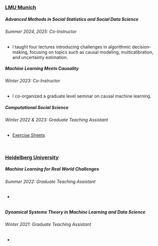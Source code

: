 <!-- ---
layout: page
permalink: /teaching/
title: teaching
description:
nav: true
nav_order: 4
--- -->

<h3 style="color: #4b9cd3;" id="lmu"><a href="https://www.lmu.de/en">LMU Munich</a></h3>

<!--  Advanced Methods in Social Statistics and Social Data Science -->
<div class="card mt-3">
  <div class="p-3">
    <div class="row">
      <div class="col-sm-10">
        <h5 id="AMS" class="card-title"> Advanced Methods in Social Statistics and Social Data Science</h5>
        <h6 class="card-subtitle font-italic">Summer 2024, 2025: Co-Instructor</h6>
      </div>
    </div>
    <ul class="card-text font-weight-light list-group list-group-flush">
      <li class="list-group-item">
        <div class="row">
          <div class="col-sm-9">
        I taught four lectures introducing challenges in algorithmic decision-making, focusing on topics such as causal modeling, multicalibration, and uncertainty estimation.
          </div>
        </div>
      </li>
    </ul>
  </div>
</div>

<!--  Machine Learning Meets Causality -->
<div class="card mt-3">
  <div class="p-3">
    <div class="row">
      <div class="col-sm-10">
        <h5 id="MLC" class="card-title">Machine Learning Meets Causality</h5>
        <h6 class="card-subtitle font-italic">Winter 2023: Co-Instructor</h6>
      </div>
    </div>
    <ul class="card-text font-weight-light list-group list-group-flush">
      <li class="list-group-item">
        <div class="row">
          <div class="col-sm-9">
        I co-organized a graduate level seminar on causal machine learning.
          </div>
        </div>
      </li>
    </ul>
  </div>
</div>

<!--  Computational Social Science -->
<div class="card mt-3">
  <div class="p-3">
    <div class="row">
      <div class="col-sm-10">
        <h5 id="CSS" class="card-title">Computational Social Science</h5>
        <h6 class="card-subtitle font-italic">Winter 2022 & 2023: Graduate Teaching Assistant</h6>
      </div>
    </div>
    <ul class="card-text font-weight-light list-group list-group-flush">
      <li class="list-group-item">
        <div class="row">
        <div class="col-sm-3">
          <a href="https://github.com/unai-fa/css-lecture">Exercise Sheets</a>
        </div>
        </div>
      </li>
    </ul>
  </div>
</div>

<br>

<h3 style="color: #4b9cd3;" id="hd"><a href="https://www.uni-heidelberg.de/en">Heidelberg University</a></h3>
<!--  Machine Learning for Real World Challenges -->
<div class="card mt-3">
  <div class="p-3">
    <div class="row">
      <div class="col-sm-10">
        <h5 id="MLR" class="card-title">Machine Learning for Real World Challenges</h5>
        <h6 class="card-subtitle font-italic">Summer 2022: Graduate Teaching Assistant</h6>
      </div>
    </div>
    <ul class="card-text font-weight-light list-group list-group-flush">
      <li class="list-group-item">
        <div class="row">
        </div>
      </li>
    </ul>
  </div>
</div>

<!--  Dynamical Systems Theory in Machine Learning and Data Science -->
<div class="card mt-3">
  <div class="p-3">
    <div class="row">
      <div class="col-sm-10">
        <h5 id="MLR" class="card-title">Dynamical Systems Theory in Machine Learning and Data Science</h5>
        <h6 class="card-subtitle font-italic">Winter 2021: Graduate Teaching Assistant</h6>
      </div>
    </div>
    <ul class="card-text font-weight-light list-group list-group-flush">
      <li class="list-group-item">
        <div class="row">
        </div>
      </li>
    </ul>
  </div>
</div>